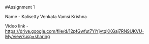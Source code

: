 #Assignment 1

Name - Kalisetty Venkata Vamsi Krishna

Video link - 
https://drive.google.com/file/d/12pfGwfut7YiYjvtqKKGaj7RN9UKVU-My/view?usp=sharing

